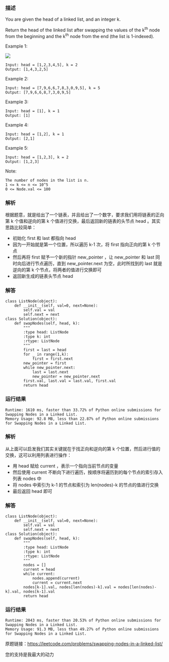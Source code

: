 

### 描述

You are given the head of a linked list, and an integer k.

Return the head of the linked list after swapping the values of the k<sup>th</sup> node from the beginning and the k<sup>th</sup> node from the end (the list is 1-indexed).


Example 1:

![](https://assets.leetcode.com/uploads/2020/09/21/linked1.jpg)

	Input: head = [1,2,3,4,5], k = 2
	Output: [1,4,3,2,5]
	
Example 2:

	Input: head = [7,9,6,6,7,8,3,0,9,5], k = 5
	Output: [7,9,6,6,8,7,3,0,9,5]

Example 3:

	Input: head = [1], k = 1
	Output: [1]
	
Example 4:

	Input: head = [1,2], k = 1
	Output: [2,1]
	
Example 5:

	Input: head = [1,2,3], k = 2
	Output: [1,2,3]

Note:

	The number of nodes in the list is n.
	1 <= k <= n <= 10^5
	0 <= Node.val <= 100


### 解析

根据题意，就是给出了一个链表，并且给出了一个数字，要求我们用将链表的正向第 k 个值和逆向的第 k 个值进行交换，最后返回新的链表的头节点 head 。其实思路比较简单：

* 初始化 first 和 last 都指向 head 
* 因为一开始就是第一个位置，所以遍历 k-1 次，将 first 指向正向的第 k 个节点
* 然后再将 first 赋予一个新的指针 new\_pointer ，让 new_pointer 和 last 同时向后进行节点遍历，直到 new\_pointer.next 为空，此时所找到的 last 就是逆向的第 k 个节点，将两者的值进行交换即可
* 返回新生成的链表头节点 head 

### 解答
				
	class ListNode(object):
	    def __init__(self, val=0, next=None):
	        self.val = val
	        self.next = next
	class Solution(object):
	    def swapNodes(self, head, k):
	        """
	        :type head: ListNode
	        :type k: int
	        :rtype: ListNode
	        """
	        first = last = head
	        for _ in range(1,k):
	            first = first.next
	        new_pointer = first
	        while new_pointer.next:
	            last = last.next
	            new_pointer = new_pointer.next
	        first.val, last.val = last.val, first.val
	        return head
	        
            	      
			
### 运行结果


	Runtime: 1610 ms, faster than 33.72% of Python online submissions for Swapping Nodes in a Linked List.
	Memory Usage: 92.8 MB, less than 22.87% of Python online submissions for Swapping Nodes in a Linked List.

### 解析

从上面可以启发我们其实关键就在于找正向和逆向的第 k 个位置，然后进行值的交换，这可以利用列表进行操作：

* 用 head 赋给 current ，表示一个指向当前节点的变量
* 然后使用 current 不断向下进行遍历，按顺序将遍历到的每个节点的索引存入列表 nodes 中
* 将 nodes 中索引为 k-1 的节点和索引为 len(nodes)-k 的节点的值进行交换
* 最后返回 head 即可



### 解答
				
	class ListNode(object):
	    def __init__(self, val=0, next=None):
	        self.val = val
	        self.next = next
	class Solution(object):
	    def swapNodes(self, head, k):
	        """
	        :type head: ListNode
	        :type k: int
	        :rtype: ListNode
	        """
	        nodes = []
	        current = head
	        while current:
	            nodes.append(current)
	            current = current.next
	        nodes[k-1].val, nodes[len(nodes)-k].val = nodes[len(nodes)-k].val, nodes[k-1].val
	        return head
            	      
			
### 运行结果
	
	Runtime: 2043 ms, faster than 20.53% of Python online submissions for Swapping Nodes in a Linked List.
	Memory Usage: 91.3 MB, less than 49.27% of Python online submissions for Swapping Nodes in a Linked List.

原题链接：https://leetcode.com/problems/swapping-nodes-in-a-linked-list/


您的支持是我最大的动力
